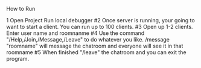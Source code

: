 How to Run

1
Open Project
Run local debugger
#2
Once server is running, your going to want to start a client. You can run up to 100 clients.
#3
Open up 1-2 clients.
Enter user name and roomnanme
#4
Use the command "/Help,/Join,/Message,/Leave" to do whatever you like.
/message "roomname" will message the chatroom and everyone will see it in that roomname
#5
When finished "/leave" the chatroom and you can exit the program.

